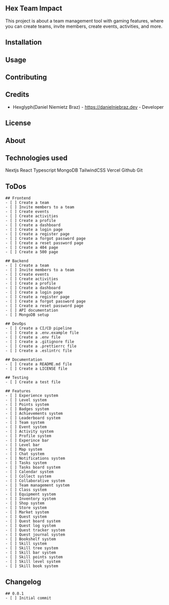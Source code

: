 ## Hex Team Impact

This project is about a team management tool with gaming features, where you can create teams, invite members, create events, activities, and more.

## Installation

## Usage

## Contributing

## Credits

- Hexglyph(Daniel Niemietz Braz) - https://danielniebraz.dev - Developer

## License

## About

## Technologies used

Nextjs
React
Typescript
MongoDB
TailwindCSS
Vercel
Github
Git

## ToDos

    ## Frontend
    - [ ] Create a team
    - [ ] Invite members to a team
    - [ ] Create events
    - [ ] Create activities
    - [ ] Create a profile
    - [ ] Create a dashboard
    - [ ] Create a login page
    - [ ] Create a register page
    - [ ] Create a forgot password page
    - [ ] Create a reset password page
    - [ ] Create a 404 page
    - [ ] Create a 500 page

    ## Backend
    - [ ] Create a team
    - [ ] Invite members to a team
    - [ ] Create events
    - [ ] Create activities
    - [ ] Create a profile
    - [ ] Create a dashboard
    - [ ] Create a login page
    - [ ] Create a register page
    - [ ] Create a forgot password page
    - [ ] Create a reset password page
    - [ ] API documentation
    - [ ] MongoDB setup

    ## DevOps
    - [ ] Create a CI/CD pipeline
    - [ ] Create a .env.example file
    - [ ] Create a .env file
    - [ ] Create a .gitignore file
    - [ ] Create a .prettierrc file
    - [ ] Create a .eslintrc file

    ## Documentation
    - [ ] Create a README.md file
    - [ ] Create a LICENSE file

    ## Testing
    - [ ] Create a test file

    ## Features
    - [ ] Experience system
    - [ ] Level system
    - [ ] Points system
    - [ ] Badges system
    - [ ] Achievements system
    - [ ] Leaderboard system
    - [ ] Team system
    - [ ] Event system
    - [ ] Activity system
    - [ ] Profile system
    - [ ] Experince bar
    - [ ] Level bar
    - [ ] Map system
    - [ ] Chat system
    - [ ] Notifications system
    - [ ] Tasks system
    - [ ] Tasks board system
    - [ ] Calendar system
    - [ ] Collect system
    - [ ] Collaborative system
    - [ ] Team management system
    - [ ] Class system
    - [ ] Equipment system
    - [ ] Inventory system
    - [ ] Shop system
    - [ ] Store system
    - [ ] Market system
    - [ ] Quest system
    - [ ] Quest board system
    - [ ] Quest log system
    - [ ] Quest tracker system
    - [ ] Quest journal system
    - [ ] Bookshelf system
    - [ ] Skill system
    - [ ] Skill tree system
    - [ ] Skill bar system
    - [ ] Skill points system
    - [ ] Skill level system
    - [ ] Skill book system

## Changelog

    ## 0.0.1
    - [ ] Initial commit
